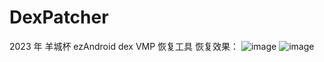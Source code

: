 # DexPatcher
2023 年 羊城杯 ezAndroid dex VMP 恢复工具
恢复效果：
![image](https://github.com/GaoYuCan/DexPatcher/assets/32543216/fb4b3241-b499-4537-bdab-722e8ff69656)
![image](https://github.com/GaoYuCan/DexPatcher/assets/32543216/8403e861-32c1-4feb-a3e4-9f27c6b79044)
